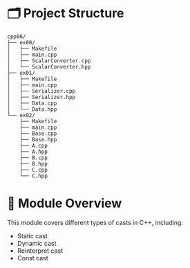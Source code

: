 # 🗂 Project Structure

```
cpp06/
├── ex00/
│   ├── Makefile
│   ├── main.cpp
│   ├── ScalarConverter.cpp
│   └── ScalarConverter.hpp
├── ex01/
│   ├── Makefile
│   ├── main.cpp
│   ├── Serializer.cpp
│   ├── Serializer.hpp
│   ├── Data.cpp
│   └── Data.hpp
└── ex02/
    ├── Makefile
    ├── main.cpp
    ├── Base.cpp
    ├── Base.hpp
    ├── A.cpp
    ├── A.hpp
    ├── B.cpp
    ├── B.hpp
    ├── C.cpp
    └── C.hpp

```

# 🎯 Module Overview
This module covers different types of casts in C++, including:

* Static cast
* Dynamic cast
* Reinterpret cast
* Const cast
